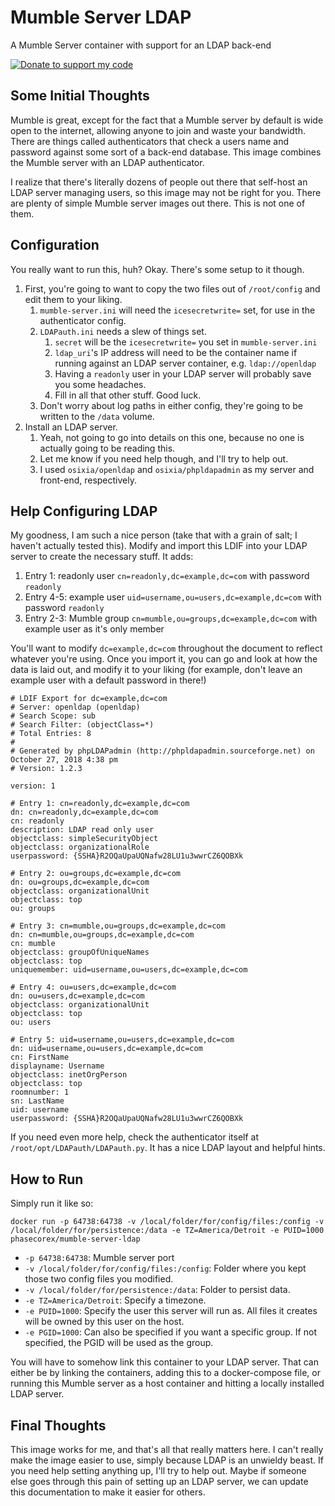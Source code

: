 # Mumble Server LDAP
A Mumble Server container with support for an LDAP back-end

[![Donate to support my code](https://img.shields.io/badge/Paypal-Donate-blue.svg)](https://paypal.me/pcx)

## Some Initial Thoughts
Mumble is great, except for the fact that a Mumble server by default is wide open to the internet, allowing anyone to join and waste your bandwidth. There are things called authenticators that check a users name and password against some sort of a back-end database. This image combines the Mumble server with an LDAP authenticator.

I realize that there's literally dozens of people out there that self-host an LDAP server managing users, so this image may not be right for you. There are plenty of simple Mumble server images out there. This is not one of them.

## Configuration
You really want to run this, huh? Okay. There's some setup to it though.
1. First, you're going to want to copy the two files out of `/root/config` and edit them to your liking.
	1. `mumble-server.ini` will need the `icesecretwrite=` set, for use in the authenticator config.
	2. `LDAPauth.ini` needs a slew of things set.
		1. `secret` will be the `icesecretwrite=` you set in `mumble-server.ini` 
		2. `ldap_uri`'s IP address will need to be the container name if running against an LDAP server container, e.g. `ldap://openldap`
		3. Having a `readonly` user in your LDAP server will probably save you some headaches.
		4. Fill in all that other stuff. Good luck.
	3. Don't worry about log paths in either config, they're going to be written to the `/data` volume.
2. Install an LDAP server.
	1. Yeah, not going to go into details on this one, because no one is actually going to be reading this.
	2. Let me know if you need help though, and I'll try to help out.
	3. I used `osixia/openldap` and `osixia/phpldapadmin` as my server and front-end, respectively.

## Help Configuring LDAP
My goodness, I am such a nice person (take that with a grain of salt; I haven't actually tested this). Modify and import this LDIF into your LDAP server to create the necessary stuff. It adds:
1. Entry 1: readonly user `cn=readonly,dc=example,dc=com` with password `readonly`
2. Entry 4-5: example user `uid=username,ou=users,dc=example,dc=com` with password `readonly`
3. Entry 2-3: Mumble group `cn=mumble,ou=groups,dc=example,dc=com` with example user as it's only member

You'll want to modify `dc=example,dc=com` throughout the document to reflect whatever you're using. Once you import it, you can go and look at how the data is laid out, and modify it to your liking (for example, don't leave an example user with a default password in there!)
```
# LDIF Export for dc=example,dc=com
# Server: openldap (openldap)
# Search Scope: sub
# Search Filter: (objectClass=*)
# Total Entries: 8
#
# Generated by phpLDAPadmin (http://phpldapadmin.sourceforge.net) on October 27, 2018 4:38 pm
# Version: 1.2.3

version: 1

# Entry 1: cn=readonly,dc=example,dc=com
dn: cn=readonly,dc=example,dc=com
cn: readonly
description: LDAP read only user
objectclass: simpleSecurityObject
objectclass: organizationalRole
userpassword: {SSHA}R2OQaUpaUQNafw28LU1u3wwrCZ6QOBXk

# Entry 2: ou=groups,dc=example,dc=com
dn: ou=groups,dc=example,dc=com
objectclass: organizationalUnit
objectclass: top
ou: groups

# Entry 3: cn=mumble,ou=groups,dc=example,dc=com
dn: cn=mumble,ou=groups,dc=example,dc=com
cn: mumble
objectclass: groupOfUniqueNames
objectclass: top
uniquemember: uid=username,ou=users,dc=example,dc=com

# Entry 4: ou=users,dc=example,dc=com
dn: ou=users,dc=example,dc=com
objectclass: organizationalUnit
objectclass: top
ou: users

# Entry 5: uid=username,ou=users,dc=example,dc=com
dn: uid=username,ou=users,dc=example,dc=com
cn: FirstName
displayname: Username
objectclass: inetOrgPerson
objectclass: top
roomnumber: 1
sn: LastName
uid: username
userpassword: {SSHA}R2OQaUpaUQNafw28LU1u3wwrCZ6QOBXk
```

If you need even more help, check the authenticator itself at `/root/opt/LDAPauth/LDAPauth.py`. It has a nice LDAP layout and helpful hints.

## How to Run
Simply run it like so:
```
docker run -p 64738:64738 -v /local/folder/for/config/files:/config -v /local/folder/for/persistence:/data -e TZ=America/Detroit -e PUID=1000 phasecorex/mumble-server-ldap
```
- `-p 64738:64738`: Mumble server port
- `-v /local/folder/for/config/files:/config`: Folder where you kept those two config files you modified.
- `-v /local/folder/for/persistence:/data`: Folder to persist data.
- `-e TZ=America/Detroit`: Specify a timezone.
- `-e PUID=1000`: Specify the user this server will run as. All files it creates will be owned by this user on the host.
- `-e PGID=1000`: Can also be specified if you want a specific group. If not specified, the PGID will be used as the group.

You will have to somehow link this container to your LDAP server. That can either be by linking the containers, adding this to a docker-compose file, or running this Mumble server as a host container and hitting a locally installed LDAP server.

## Final Thoughts
This image works for me, and that's all that really matters here. I can't really make the image easier to use, simply because LDAP is an unwieldy beast. If you need help setting anything up, I'll try to help out. Maybe if someone else goes through this pain of setting up an LDAP server, we can update this documentation to make it easier for others.

